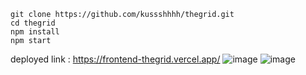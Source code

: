```
git clone https://github.com/kussshhhh/thegrid.git
cd thegrid
npm install
npm start
```




deployed link : https://frontend-thegrid.vercel.app/
![image](https://github.com/user-attachments/assets/c485dcbe-c8ef-4db1-8c0a-8fb97bde8ac5)
![image](https://github.com/user-attachments/assets/31b07ddc-b132-4ff4-9429-5aae51508e88)
